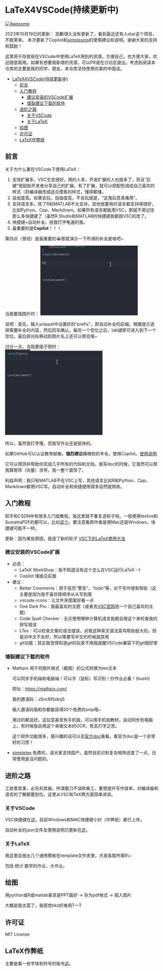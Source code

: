 # LaTeX4VSCode(持续更新中)
[![Awesome](https://cdn.rawgit.com/sindresorhus/awesome/d7305f38d29fed78fa85652e3a63e154dd8e8829/media/badge.svg)](https://github.com/sindresorhus/awesome)

2023年10月19日的更新：
抱歉很久没有更新了，看到最近还有人star这个项目，不胜荣幸。
本次更新了Copilot和[simplesinp](https://www.simpletex.cn/)的使用建议和说明。谢谢大家的支持和鼓励！

这里用于存放我在VSCode中使用LaTeX用到的资源。方便自己，也方便大家，欢迎随意取用。如果有想要我新增的资源，可以PR或在讨论区提出。考虑到阅读本仓库的主要是我的同学、朋友，本仓库坚持使用优美的中国话。
- [LaTeX4VSCode(持续更新中)](#latex4vscode持续更新中)
  - [前言](#前言)
  - [入门教程](#入门教程)
    - [建议安装的VSCode扩展](#建议安装的vscode扩展)
    - [墙裂建议下载的软件](#墙裂建议下载的软件)
  - [进阶之路](#进阶之路)
    - [关于VSCode](#关于vscode)
    - [关于LaTeX](#关于latex)
  - [绘图](#绘图)
  - [许可证](#许可证)
  - [LaTeX作弊纸](#latex作弊纸)


## 前言
关于为什么要在VSCode下使用LaTeX：
1. 支持扩展多。VSC生态很好，用的人多，开发扩展的人也就多了，而且“巨硬”很鼓励开发者分享自己的扩展。有了扩展，就可以把配色调成自己喜欢的样式（将编译器改成适合摸鱼的样式，懂得都懂。
2. 自由度高。如果会玩，自由度高，不会玩就是，“这鬼玩意真难用”。
3. 支持语言多。除了R和MATLAB不太支持，其他我要用的语言都支持得很好，比如Python、Cpp、Markdown。如果所有语言都能用VSC，那就不用记住那么多快捷键了（虽然R Studio和MATLAB的快捷键我都按VSC的改了。
4. 快捷键+自动补全。拯救打字龟速的我。
5. 最重要的是**Copilot**！！！

第四点（曾经）是最重要的😭那就演示一下所谓的补全是啥吧~

当我要插图片时：
![figure](img/figure.gif "演示自动补全")

说明：首先，输入snippet中设置好的“prefix”，即自动补全的前缀。根据提示选择需要补全的内容，然后回车确认。输完一个空位之后，tab键即可进入到下一个空位。最后把光标移动到图片名上还可以预览哦~


过分一点，当我要插子图时：
![subfigure](img/subfigure.gif "演示自动补全")

所以，虽然我打字慢，但我写作业还是挺快的。

如果GitHub可以认证教育邮箱，**强烈建议**薅微软的羊毛，使用Copilot。[使用说明](https://code.visualstudio.com/docs/editor/github-copilot)

它可以预测并帮助你完成几乎所有的代码和文档。我写doc的时候，它竟然可以帮我算矩阵（向量）求导，我一整个震惊了。

利益声明：我只有MATLAB不在VSC上写，其他语言比如R和Python、Cpp、Markdown都用VSC写。自动补全和快捷键用得多自然就熟练。

## 入门教程
知乎和CSDN中有很多入门级教程，我这里就不重复造轮子啦。一般使用texlive和SumatraPDF的都可以，比如[这个](https://zhuanlan.zhihu.com/p/166523064)。要注意看原作者是用Mac还是Windows，快捷键可能不一样。

更新：因为某些原因，我造了新的轮子 [VSC下的LaTeX使用方法](https://github.com/LucaJiang/LaTeX4VSCode/blob/master/VSC%E4%B8%8B%E7%9A%84LaTeX%E4%BD%BF%E7%94%A8%E6%96%B9%E6%B3%95.pdf)

### 建议安装的VSCode扩展
* 必选：
  * LaTeX WorkShop：我不知道没有这个怎么在VSC运行LaTeX :-)
  * Copilot 理由见前面
* 建议：
  * Better Comments：用于高亮“警告”，“todo”等，对于写作很有帮助（这主要是因为我不喜欢按顺序从头写到尾
  * vscode-icons：让文件夹图案好看一点
  * One Dark Pro：我最喜欢的主题（或者去[VSC官网](https://code.visualstudio.com/docs/getstarted/themes#:~:text=In%20VS%20Code%2C%20open%20the,%3E%20Color%20Theme%20on%20macOS)选一个自己喜欢的主题）
  * Code Spell Checker：无论使用哪种计算机语言我都会用这个来检查我的拼写错误
  * LTex：可以检查文章的语法错误，对我这种英文语法菜鸡帮助挺大的。但是对中文不友好，所以等要写中文的时候就禁用
  * git功能：其实我觉得知道git的玩家不用我提醒VSCode兼容下的git贼好使

### 墙裂建议下载的软件
* Mathpix 用于将图片格式（截图）的公式转换为tex文本

  可以同步手机端和电脑端！可以手（鼠标）写识别！抄作业必备！(bushi)

  网址：https://mathpix.com/

  我的邀请码：JSncMSsbq5
  
  输入邀请码我和你都能获得50个免费的snip哦~
  
  用过的都说好。这玩意甚至有手机版，可以用手机拍教材，自动同步到电脑上。有时候我会用这个来做文本的OCR，免去打字之苦。

  这个软件功能很多，感兴趣的话可以去[官方doc](https://mathpix.com/docs)看看。看官方doc是一个非常好的习惯！
  
* [simpletex](https://www.simpletex.cn/) 免费的，请大家支持国产。虽然目前识别复杂矩阵还差了一点，日常使用是没问题的。


## 进阶之路
工欲善其事，必先利其器。所谓磨刀不误砍柴工，要想提升写作效率，对编译器和语言的了解都要到位。这里从VSC和TeX两方面简单讲讲。
### 关于VSCode
VSC快捷键在[这](./keyboard-shortcuts/README.md)。目前Windows和MAC快捷键小抄（作弊纸）都已上传。

自动补全的json文件及使用说明已更新在[这](./snippet/README.md)。

### 关于LaTeX
我这里会放出几个通用模板在template文件夹里，大家各取所需叭~

包括 统计 数学的作业，大作业。

## 绘图
用python或R或matlab甚至是PPT画好 -> 存为pdf格式 -> 插入图片

大概是我太菜了，我感觉tikz好难用T—T

## 许可证
MIT License

## LaTeX作弊纸
主要是看一些字体和符号的指令[这](./CheatSheet.pdf)。
